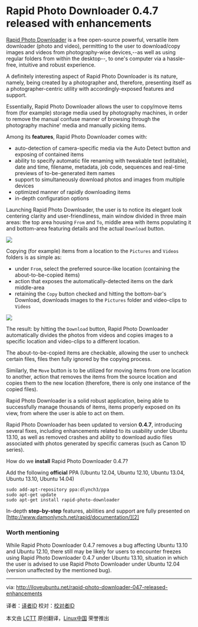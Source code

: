 Rapid Photo Downloader 0.4.7 released with enhancements
================================================================================
[Rapid Photo Downloader][1] is a free open-source powerful, versatile item downloader (photo and video), permitting to the user to download/copy images and videos from photography-wise devices,--as well as using regular folders from within the desktop--, to one's computer via a hassle-free, intuitive and robust experience.

A definitely interesting aspect of Rapid Photo Downloader is its nature, namely, being created by a photographer and, therefore, presenting itself as a photographer-centric utility with accordingly-exposed features and support.

Essentially, Rapid Photo Downloader allows the user to copy/move items from (for example) storage media used by photography machines, in order to remove the manual confuse manner of browsing through the photography machine' media and manually picking items.

Among its **features**, Rapid Photo Downloader comes with:

- auto-detection of camera-specific media via the Auto Detect button and exposing of contained items
- ability to specify automatic file renaming with tweakable text (editable), date and time, filename, metadata, job code, sequences and real-time previews of to-be-generated item names
- support to simultaneously download photos and images from multiple devices
- optimized manner of rapidly downloading items
- in-depth configuration options

Launching Rapid Photo Downloader, the user is to notice its elegant look centering clarity and user-friendliness, main window divided in three main areas: the top area housing `From` and `To`, middle area with items populating it and bottom-area featuring details and the actual `Download` button.

![](http://iloveubuntu.net/pictures_me/rapid-photo-downloader%20main%20view.jpg)

Copying (for example) items from a location to the `Pictures` and `Videos` folders is as simple as:

- under `From`, select the preferred source-like location (containing the about-to-be-copied items)
- action that exposes the automatically-detected items on the dark middle-area
- retaining the `Copy` button checked and hitting the bottom-bar's Download, downloads images to the `Pictures` folder and video-clips to `Videos`

![](http://iloveubuntu.net/pictures_me/Rapid%20Photo%20Downloader%20main%20view%202.png)

The result: by hitting the `Download` button, Rapid Photo Downloader automatically divides the photos from videos and copies images to a specific location and video-clips to a different location.

The about-to-be-copied items are checkable, allowing the user to uncheck certain files, files then fully ignored by the copying process.

Similarly, the `Move` button is to be utilized for moving items from one location to another, action that removes the items from the source location and copies them to the new location (therefore, there is only one instance of the copied files).

Rapid Photo Downloader is a solid robust application, being able to successfully manage thousands of items, items properly exposed on its view, from where the user is able to act on them.

Rapid Photo Downloader has been updated to version **0.4.7**, introducing several fixes, including enhancements related to its usability under Ubuntu 13.10, as well as removed crashes and ability to download audio files associated with photos generated by specific cameras (such as Canon 1D series).

How do we **install** Rapid Photo Downloader 0.4.7?

Add the following **official** PPA (Ubuntu 12.04, Ubuntu 12.10, Ubuntu 13.04, Ubuntu 13.10, Ubuntu 14.04)

    sudo add-apt-repository ppa:dlynch3/ppa
    sudo apt-get update
    sudo apt-get install rapid-photo-downloader

In-depth **step-by-step** features, abilities and support are fully presented on [http://www.damonlynch.net/rapid/documentation/][2]

### Worth mentioning ###

While Rapid Photo Downloader 0.4.7 removes a bug affecting Ubuntu 13.10 and Ubuntu 12.10, there still may be likely for users to encounter freezes using Rapid Photo Downloader 0.4.7 under Ubuntu 13.10, situation in which the user is advised to use Rapid Photo Downloader under Ubuntu 12.04 (version unaffected by the mentioned bug).

--------------------------------------------------------------------------------

via: http://iloveubuntu.net/rapid-photo-downloader-047-released-enhancements

译者：[译者ID](https://github.com/译者ID) 校对：[校对者ID](https://github.com/校对者ID)

本文由 [LCTT](https://github.com/LCTT/TranslateProject) 原创翻译，[Linux中国](http://linux.cn/) 荣誉推出

[1]:http://damonlynch.net/rapid/
[2]:http://www.damonlynch.net/rapid/documentation/